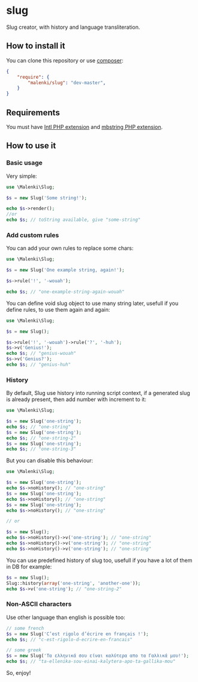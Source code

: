# slug

Slug creator, with history and language transliteration.

## How to install it

You can clone this repository or use [composer](https://getcomposer.org/):

```json
{
    "require": {
        "malenki/slug": "dev-master",
    }
}
```

## Requirements

You must have [Intl PHP extension](http://www.php.net/intl) and [mbstring PHP extension](http://www.php.net/mbstring).

## How to use it

### Basic usage

Very simple:

```php
use \Malenki\Slug;

$s = new Slug('Some string!');

echo $s->render();
//or
echo $s; // toString available, give "some-string"
```

### Add custom rules

You can add your own rules to replace some chars:

```php
use \Malenki\Slug;

$s = new Slug('One example string, again!');

$s->rule('!', '-wouah');

echo $s; // "one-example-string-again-wouah"
```

You can define void slug object to use many string later, usefull if you define rules, to use them again and again:

```php
use \Malenki\Slug;

$s = new Slug();

$s->rule('!', '-wouah')->rule('?', '-huh');
$s->v('Genius!');
echo $s; // "genius-wouah"
$s->v('Genius?');
echo $s; // "genius-huh"
```

### History

By default, Slug use history into running script context, if a generated slug is already present, then add number with increment to it:

```php
use \Malenki\Slug;

$s = new Slug('one-string');
echo $s; // "one-string"
$s = new Slug('one-string');
echo $s; // "one-string-2"
$s = new Slug('one-string');
echo $s; // "one-string-3"
```

But you can disable this behaviour:

```php
use \Malenki\Slug;

$s = new Slug('one-string');
echo $s->noHistory(); // "one-string"
$s = new Slug('one-string');
echo $s->noHistory(); // "one-string"
$s = new Slug('one-string');
echo $s->noHistory(); // "one-string"

// or

$s = new Slug();
echo $s->noHistory()->v('one-string'); // "one-string"
echo $s->noHistory()->v('one-string'); // "one-string"
echo $s->noHistory()->v('one-string'); // "one-string"
```

You can use predefined history of slug too, usefull if you have a lot of them in DB for example:

```php
$s = new Slug();
Slug::history(array('one-string', 'another-one'));
echo $s->v('one-string'); // "one-string-2"
```

### Non-ASCII characters

Use other language than english is possible too:

```php
// some french
$s = new Slug('C’est rigolo d’écrire en français !');
echo $s; // "c-est-rigolo-d-ecrire-en-francais"

// some greek
$s = new Slug('Τα ελληνικά σου είναι καλύτερα απο τα Γαλλικά μου!');
echo $s; // "ta-ellenika-sou-einai-kalytera-apo-ta-gallika-mou"
```

So, enjoy!
